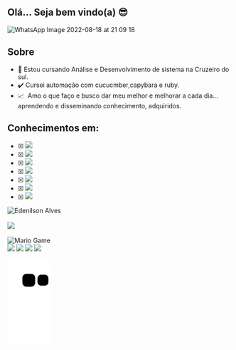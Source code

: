 ## Olá... Seja bem vindo(a) 😎

![WhatsApp Image 2022-08-18 at 21 09 18](https://user-images.githubusercontent.com/98066667/185516007-b10c6f58-1951-4ce5-862c-7776b2a87de1.jpeg)
                                                                                                                     
## Sobre 
- 👔 Estou cursando Análise e Desenvolvimento de sistema na Cruzeiro do sul. 
- ✔️ Cursei automação com cucucmber,capybara e ruby.
- 📈  Amo o que faço e busco dar meu melhor e melhorar a cada dia... aprendendo e disseminando conhecimento, adquiridos. 

## Conhecimentos em:
- [X] <img src="https://img.shields.io/badge/Ruby-CC342D?style=for-the-badge&logo=ruby&logoColor=white">
- [X] <img src="https://img.shields.io/badge/Linux-FCC624?style=for-the-badge&logo=linux&logoColor=black">
- [X] <img src="https://img.shields.io/badge/Visual_Studio_Code-0078D4?style=for-the-badge&logo=visual%20studio%20code&logoColor=white"> 
- [X] <img src="https://img.shields.io/badge/Postman-FF6C37?style=for-the-badge&logo=Postman&logoColor=white">
- [X] <img src="https://img.shields.io/badge/Git-F05032?style=for-the-badge&logo=git&logoColor=white">
- [X] <img src="https://img.shields.io/badge/Cypress-17202C?style=for-the-badge&logo=cypress&logoColor=white">
- [X] <img src="https://img.shields.io/badge/JavaScript-323330?style=for-the-badge&logo=javascript&logoColor=F7DF1E">


![Edenilson Alves](https://github-readme-stats.vercel.app/api?username=EdenilsonAlves&show_icons=true&theme=tokyonight)

<a href="https://github.com/TheDudeThatCode">
  <img align="center" src="https://github-readme-stats.vercel.app/api/top-langs/?username=EdenilsonAlves" />
</a><br>

<br>

<img src="https://user-images.githubusercontent.com/77105353/141351429-af2beecb-6821-4f27-a091-028a95215463.gif" alt="Mario Game" width="980">

<br>

<div> 
  <a href="https://wa.me/5511931446801" target="_blank"><img src="https://img.shields.io/badge/WhatsApp-25D366?style=for-the-badge&logo=whatsapp&logoColor=white" target="_blank"></a>
  <a href="https://instagram.com/denilson.alves.ofc" target="_blank"><img src="https://img.shields.io/badge/-Instagram-%23E4405F?style=for-the- badge&logo=instagram&logoColor=white" target="_blank"></a>
  <a href = "mailto:rafaeldenilson1@gmail.com.com"><img src="https://img.shields.io/badge/-Gmail-%23333?style=for-the-badge&logo=gmail&logoColor=white" destino ="_blank"></a>
  <a href="https://www.linkedin.com/in/www.linkedin.com/in/edenilson-rafael-17160b210" target="_blank"><img src="https://img.shields.io/badge/-LinkedIn-%230077B5?style=for-the-badge&logo=linkedin&logoColor=white" target="_blank"></a> 
 
  ![ Animação de cobra ](https://github.com/rafaballerini/rafaballerini/blob/output/github-contribution-grid-snake.svg)
 
</div>


